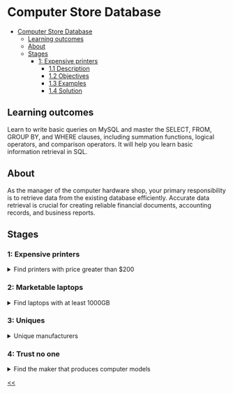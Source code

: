 # Computer Store Database

- [Computer Store Database](#computer-store-database)
  - [Learning outcomes](#learning-outcomes)
  - [About](#about)
  - [Stages](#stages)
    - [1: Expensive printers](#expensive-printers)
      - [1.1 Description](#11-description)
      - [1.2 Objectives](#12-objectives)
      - [1.3 Examples](#13-examples)
      - [1.4 Solution](#14-solution)

## Learning outcomes
Learn to write basic queries on MySQL and master the SELECT, FROM, GROUP BY, and WHERE clauses, including summation functions, logical operators, and comparison operators. It will help you learn basic information retrieval in SQL.

## About
As the manager of the computer hardware shop, your primary responsibility is to retrieve data from the existing database efficiently. Accurate data retrieval is crucial for creating reliable financial documents, accounting records, and business reports.

## Stages
### 1: Expensive printers 
<details>
<summary>Find printers with price greater than $200</summary>

#### 1.1 Description
As a computer store manager, staying informed about the store's condition and the products is crucial. It's vital to gather information about expensive items, such as printers, available in limited quantities. This will help you manage inventory effectively and ensure you offer your customers the best products possible.

#### 1.2 Objectives
- Identify printers in your inventory that are priced over $200;
- Find the `model` number, `type`, and `price` of the `Printer`. The order of the columns matters.

Take a look at the following database structure:
![er-diagram](./db-structure.png)

Explanation of database
The `Product` table stores information about manufacturers (`maker`), model numbers (`model`), and product types (`type`). The model numbers in the `Product` table are unique across all manufacturers and product types.

The `PC` table contains information about each personal computer, identified by a unique code (`pc_code`). A PC model is indicated using a foreign key to the Product table (`model`). Other specifications include the processor speed (`speed`) in megahertz, memory size (`ram`) in megabytes, hard disk capacity (`hd`) in gigabytes, the CD reader speed (`cd`) such as `DVD`, and the price (`price`) in dollars.

The `Laptop` table is similar to the PC table, but instead of the CD reader speed, it includes the screen size (`screen`) in inches.

The `Printer` table provides information about each printer model, such as whether it is color (`color`, indicated by `C` for color printers and `B` for black printers), the printer type (`type`, which can be `Laser` for laser printers, `Jet` for inkjet printers, or `Matrix` for matrix printers), and the price (`price`) in dollars.

Click on the [link](https://stepik.org/media/attachments/lesson/853275/Computer_Store.sql) to download the SQL query for creating the database.

#### 1.3 Examples
```sql
SELECT model, ...;
```

#### 1.4 Solution
[solution-01](./s01.sql)

</details>

### 2: Marketable laptops  
<details>
<summary>Find laptops with at least 1000GB</summary>

#### 2.1 Description
You've discovered that laptops with at least 1000 GB of hard disk capacity and decent speed are selling well. Find out which manufacturer produces laptops with at least 1000 GB of disk size.

#### 2.2 Objectives
- Obtain a list of manufacturers (`maker`) that produce laptops with a hard disk (`hd`) space of at least 1000 GB, along with the speed (`speed`), the price (`price`), and the model (`model`) of those laptops;
- Find the `maker` and `model` of the laptop from the table `Product`, and the `hd`, `speed`, and `price` from the table `Laptop`. Order output first by `hd`, then by descending order `speed`, and then by `price`.

#### 2.3 Examples
```sql
SELECT product.maker, ...;
```

#### 2.4 Solution
[solution-02](./s02.sql)

</details>

### 3: Uniques  
<details>
<summary>Unique manufacturers</summary>

#### 3.1 Description
As a computer store manager, your next task is identifying unique product manufacturers delivering only one model. By sorting the manufacturers according to their special characteristics, you can determine if these one-product producers are essential to your supply chain. If they are not, you may consider cutting off their supplies.

#### 3.2 Objectives
- Using the `Product` table, determine the number of manufacturers producing one product model;
- Output the `Number` of unique manufacturers from the `Product` table.

#### 3.3 Examples
_Product Table Example_:

model|maker|type
-|-|-
1001|Apple|Laptop
1002|Apple|Laptop
2001|Acer|PC
3001|HP|Printer
3002|HP|Laptop
4001|Samsung|Printer
5001|Lenovo|PC
5002|Lenovo|PC
5003|Lenovo|Laptop

From the above table, it can be observed that only `Acer` and `Samsung` manufacturers produce one model. Therefore, based on the provided data, the `Number` of unique manufacturers is `2`.

_Beginning of the code_:
```sql
SELECT COUNT(maker) as number_of_unique_makers...;
```

#### 3.4 Solution
[solution-03](./s03.sql)

</details>

### 4: Trust no one 
<details>
<summary>Find the maker that produces computer models</summary>

#### 4.1 Description
Once you have identified the one-product manufacturers, the next step is identifying untrustworthy ones that supply subpar products. As a computer store manager, one way to identify unreliable manufacturers is to look for those that produce slow PCs or laptops. This can be a helpful strategy in determining which manufacturers to avoid in the future and ensuring that your store only stocks high-quality products.

#### 4.2 Objectives
- Find the `maker` that produces computer models (this includes `Laptops` and `PCs`) with the lowest speed;
- Output the `maker` and `model` information from the `Product` table, along with the `speed` and `price` details from either the `Laptop` or `PC` table.

#### 4.3 Examples
```sql
WITH my_table AS (SELECT a.maker, a.model, b.speed ...;
```

#### 4.4 Solution
[solution-04](./s04.sql)

</details>

[<<](../../../README.md)

<!--
:%s/\(Sample \(Input\|Output\) \d:\)\n\(.*\)/```\r\r**\1**\r```\3/gc
### 0:  
<details>
<summary></summary>

#### 0.1 Description

#### 0.2 Objectives

#### 0.3 Examples

#### 0.4 Solution
[solution-00](./s00.sql)

</details>

-->

